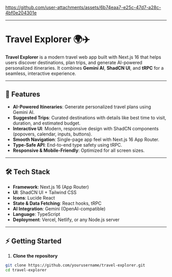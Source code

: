 
https://github.com/user-attachments/assets/6b74eaa7-e25c-47d7-a28c-4bf0e204301e


---

# Travel Explorer 🌍✈️

**Travel Explorer** is a modern travel web app built with Next.js 16 that helps users discover destinations, plan trips, and generate AI-powered personalized itineraries. It combines **Gemini AI**, **ShadCN UI**, and **tRPC** for a seamless, interactive experience.

---

## 🚀 Features

- **AI-Powered Itineraries**: Generate personalized travel plans using Gemini AI.
- **Suggested Trips**: Curated destinations with details like best time to visit, duration, and estimated budget.
- **Interactive UI**: Modern, responsive design with ShadCN components (popovers, calendar, inputs, buttons).
- **Smooth Navigation**: Single-page app feel with Next.js 16 App Router.
- **Type-Safe API**: End-to-end type safety using tRPC.
- **Responsive & Mobile-Friendly**: Optimized for all screen sizes.

---

## 🛠 Tech Stack

- **Framework**: Next.js 16 (App Router)
- **UI**: ShadCN UI + Tailwind CSS
- **Icons**: Lucide React
- **State & Data Fetching**: React hooks, tRPC
- **AI Integration**: Gemini (OpenAI-compatible)
- **Language**: TypeScript
- **Deployment**: Vercel, Netlify, or any Node.js server

---

## ⚡ Getting Started

1. **Clone the repository**

```bash
git clone https://github.com/yourusername/travel-explorer.git
cd travel-explorer
